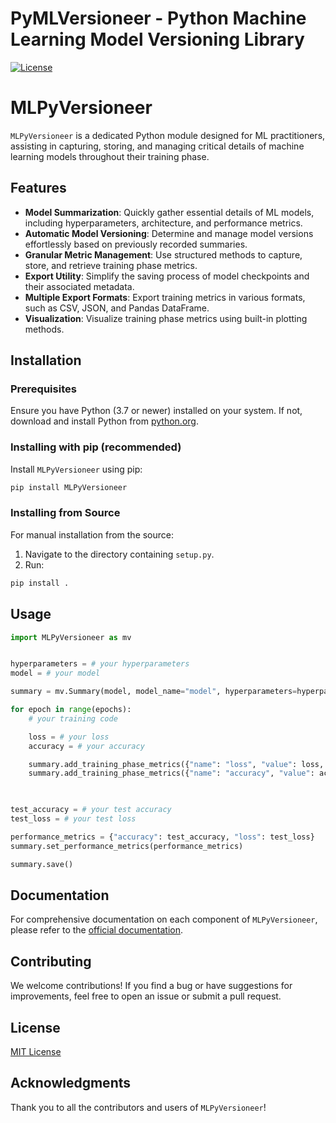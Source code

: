 # PyMLVersioneer - Python Machine Learning Model Versioning Library

[![License](https://img.shields.io/badge/License-MIT-blue.svg)](https://opensource.org/licenses/MIT)

# MLPyVersioneer

`MLPyVersioneer` is a dedicated Python module designed for ML practitioners, assisting in capturing, storing, and managing critical details of machine learning models throughout their training phase.

## Features

- **Model Summarization**: Quickly gather essential details of ML models, including hyperparameters, architecture, and performance metrics.
- **Automatic Model Versioning**: Determine and manage model versions effortlessly based on previously recorded summaries.
- **Granular Metric Management**: Use structured methods to capture, store, and retrieve training phase metrics.
- **Export Utility**: Simplify the saving process of model checkpoints and their associated metadata.
- **Multiple Export Formats**: Export training metrics in various formats, such as CSV, JSON, and Pandas DataFrame.
- **Visualization**: Visualize training phase metrics using built-in plotting methods.

## Installation

### Prerequisites

Ensure you have Python (3.7 or newer) installed on your system. If not, download and install Python from [python.org](https://www.python.org/downloads/).

### Installing with pip (recommended)

Install `MLPyVersioneer` using pip:

```bash
pip install MLPyVersioneer
```

### Installing from Source

For manual installation from the source:

1. Navigate to the directory containing `setup.py`.
2. Run:
```bash
pip install .
```
## Usage 

```python
import MLPyVersioneer as mv


hyperparameters = # your hyperparameters
model = # your model

summary = mv.Summary(model, model_name="model", hyperparameters=hyperparameters)

for epoch in range(epochs):
    # your training code

    loss = # your loss
    accuracy = # your accuracy

    summary.add_training_phase_metrics({"name": "loss", "value": loss, "epoch": epoch})
    summary.add_training_phase_metrics({"name": "accuracy", "value": accuracy, "epoch": epoch})
    


test_accuracy = # your test accuracy
test_loss = # your test loss

performance_metrics = {"accuracy": test_accuracy, "loss": test_loss}
summary.set_performance_metrics(performance_metrics)

summary.save()
```


## Documentation

For comprehensive documentation on each component of `MLPyVersioneer`, please refer to the [official documentation](https://mlpyversioneer.readthedocs.io/en/latest/).

## Contributing

We welcome contributions! If you find a bug or have suggestions for improvements, feel free to open an issue or submit a pull request.

## License

[MIT License](LICENSE.txt)

## Acknowledgments

Thank you to all the contributors and users of `MLPyVersioneer`!
